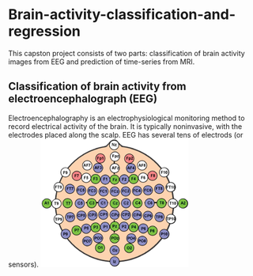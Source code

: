 # Brain-activity-classification-and-regression
This capston project consists of two parts: classification of brain activity images from EEG and prediction of time-series from MRI.

## Classification of brain activity from electroencephalograph (EEG)
Electroencephalography is an electrophysiological monitoring method to record electrical activity of the brain. It is typically noninvasive, with the electrodes placed along the scalp. EEG has several tens of electrods (or sensors).
![](images/fig1_small.png)

